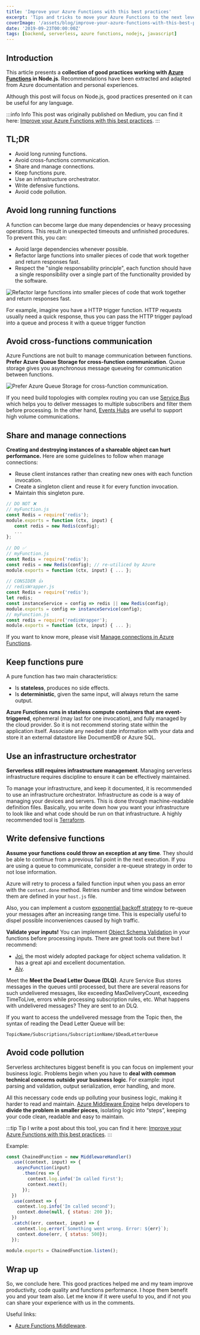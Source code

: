 ```yaml
---
title: 'Improve your Azure Functions with this best practices'
excerpt: 'Tips and tricks to move your Azure Functions to the next level in Node.js.'
coverImage: '/assets/blog/improve-your-azure-functions-with-this-best-practices/cover.jpg'
date: '2019-09-23T00:00:00Z'
tags: [backend, serverless, azure functions, nodejs, javascript]
---
```


## Introduction

This article presents a **collection of good practices working with [Azure Functions](https://docs.microsoft.com/en-us/azure/azure-functions/) in Node.js**. Recommendations have been extracted and adapted from Azure documentation and personal experiences.

Although this post will focus on Node.js, good practices presented on it can be useful for any language.

:::info Info
This post was originally published on Medium, you can find it here: [Improve your Azure Functions with this best practices](https://medium.com/@emanuelcasco/improve-your-azure-functions-with-this-best-practices-da8fd0123318).
:::

## TL;DR

- Avoid long running functions.
- Avoid cross-functions communication.
- Share and manage connections.
- Keep functions pure.
- Use an infrastructure orchestrator.
- Write defensive functions.
- Avoid code pollution.

## Avoid long running functions

A function can become large due many dependencies or heavy processing operations. This result in unexpected timeouts and unfinished procedures.
To prevent this, you can:

- Avoid large dependencies whenever possible.
- Refactor large functions into smaller pieces of code that work together and return responses fast.
- Respect the "single responsability principle", each function should have a single responsibility over a single part of the functionality provided by the software.

<img alt="Refactor large functions into smaller pieces of code that work together and return responses fast." src="/assets/blog/improve-your-azure-functions-with-this-best-practices/image01.png" />

For example, imagine you have a HTTP trigger function. HTTP requests usually need a quick response, thus you can pass the HTTP trigger payload into a queue and process it with a queue trigger function

## Avoid cross-functions communication

Azure Functions are not built to manage communication between functions. **Prefer Azure Queue Storage for cross-function communication**. Queue storage gives you asynchronous message queueing for communication between functions.

<img alt="Prefer Azure Queue Storage for cross-function communication." src="/assets/blog/improve-your-azure-functions-with-this-best-practices/image02.png" />

If you need build topologies with complex routing you can use [Service Bus](https://azure.microsoft.com/en-us/services/service-bus/) which helps you to deliver messages to multiple subscribers and filter them before processing. In the other hand, [Events Hubs](https://azure.microsoft.com/en-us/services/event-hubs/) are useful to support high volume communications.

## Share and manage connections

**Creating and destroying instances of a shareable object can hurt performance.** Here are some guidelines to follow when manage connections:
- Reuse client instances rather than creating new ones with each function invocation.
- Create a singleton client and reuse it for every function invocation.
- Maintain this singleton pure.

```js
// DO NOT ❌
// myFunction.js
const Redis = require('redis');
module.exports = function (ctx, input) {
   const redis = new Redis(config);
   ...
};
   
// DO ✅
// myFunction.js
const Redis = require('redis');
const redis = new Redis(config); // re-utiliced by Azure
module.exports = function (ctx, input) { ... };
   
// CONSIDER 👍
// redisWrapper.js
const Redis = require('redis');
let redis;​
const instanceService = config => redis || new Redis(config);
module.exports = config => instanceService(config);
// myFunction.js
const redis = require('redisWrapper');
module.exports = function (ctx, input) { ... };
```

If you want to know more, please visit [Manage connections in Azure Functions](https://docs.microsoft.com/en-us/azure/azure-functions/manage-connections).

## Keep functions pure

A pure function has two main characteristics:
- Is **stateless**, produces no side effects.
- Is **deterministic**, given the same input, will always return the same output.

**Azure Functions runs in stateless compute containers that are event-triggered**, ephemeral (may last for one invocation), and fully managed by the cloud provider. So it is not recommend storing state within the application itself. Associate any needed state information with your data and store it an external datastore like DocumentDB or Azure SQL.

## Use an infrastructure orchestrator

**Serverless still requires infrastructure management**. Managing serverless infrastructure requires discipline to ensure it can be effectively maintained.

To manage your infrastructure, and keep it documented, it is recommended to use an infrastructure orchestrator. Infrastructure as code is a way of managing your devices and servers. This is done through machine-readable definition files.
Basically, you write down how you want your infrastructure to look like and what code should be run on that infrastructure. A highly recommended tool is [Terraform](https://www.terraform.io/).

## Write defensive functions

**Assume your functions could throw an exception at any time**. They should be able to continue from a previous fail point in the next execution. If you are using a queue to communicate, consider a re-queue strategy in order to not lose information.

Azure will retry to process a failed function input when you pass an error with the `context.done` method. Retries number and time window between them are defined in your `host.js` file.

Also, you can implement a custom [exponential backoff strategy](https://en.wikipedia.org/wiki/Exponential_backoff) to re-queue your messages after an increasing range time. This is especially useful to dispel possible inconveniences caused by high traffic.

**Validate your inputs!** You can implement [Object Schema Validation](https://json-schema.org/understanding-json-schema/reference/object.html)  in your functions before processing inputs. There are great tools out there but I recommend:

- [Joi](https://github.com/sideway/joi), the most widely adopted package for object schema validation. It has a great api and excellent documentation.
- [Ajv](https://ajv.js.org/).

Meet the **Meet the Dead Letter Queue (DLQ)**. Azure Service Bus stores messages in the queues until processed, but there are several reasons for such undelivered messages, like exceeding MaxDeliveryCount, exceeding TimeToLive, errors while processing subscription rules, etc.
What happens with undelivered messages? They are sent to an DLQ.

If you want to access the undelivered message from the Topic then, the syntax of reading the Dead Letter Queue will be:

`TopicName/Subscriptions/SubscriptionName/$DeadLetterQueue`

## Avoid code pollution

Serverless architectures biggest benefit is you can focus on implement your business logic. Problems begin when you have to **deal with common technical concerns outside your business logic**. For example: input parsing and validation, output serialization, error handling, and more.

All this necessary code ends up polluting your business logic, making it harder to read and maintain. [Azure Middleware Engine](https://www.npmjs.com/package/azure-middleware) helps developers to **divide the problem in smaller pieces**, isolating logic into “steps”, keeping your code clean, readable and easy to maintain.

:::tip Tip
I write a post about this tool, you can find it here: [Improve your Azure Functions with this best practices](/en/blog/azure-functions-middlewares).
:::


Example:

```js
const ChainedFunction = new MiddlewareHandler()
  .use((context, input) => {
    asyncFunction(input)
      .then(res => {
        context.log.info('Im called first');
        context.next();
      });
  })
  .use(context => {
    context.log.info('Im called second');
    context.done(null, { status: 200 });
  })
  .catch((err, context, input) => {
    context.log.error(`Something went wrong. Error: ${err}`);
    context.done(err, { status: 500});
  });
 
module.exports = ChainedFunction.listen();
```

## Wrap up

So, we conclude here. This good practices helped me and my team improve productivity, code quality and functions performance. I hope them benefit you and your team also. Let me know if it were useful to you, and if not you can share your experience with us in the comments.

Useful links:

- [Azure Functions Middleware](https://www.npmjs.com/package/azure-middleware).
